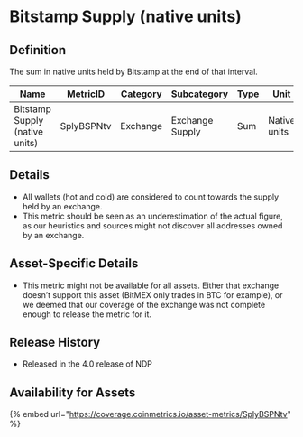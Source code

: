 # Bitstamp Supply (native units)

## Definition

The sum in native units held by Bitstamp at the end of that interval.

| Name                           | MetricID   | Category | Subcategory     | Type | Unit         | Interval |
| ------------------------------ | ---------- | -------- | --------------- | ---- | ------------ | -------- |
| Bitstamp Supply (native units) | SplyBSPNtv | Exchange | Exchange Supply | Sum  | Native units | 1 day    |

## Details

* All wallets (hot and cold) are considered to count towards the supply held by an exchange.
* This metric should be seen as an underestimation of the actual figure, as our heuristics and sources might not discover all addresses owned by an exchange.

## Asset-Specific Details

* This metric might not be available for all assets. Either that exchange doesn’t support this asset (BitMEX only trades in BTC for example), or we deemed that our coverage of the exchange was not complete enough to release the metric for it.

## Release History

* Released in the 4.0 release of NDP

## Availability for Assets

{% embed url="https://coverage.coinmetrics.io/asset-metrics/SplyBSPNtv" %}

